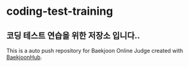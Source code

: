 # coding-test-training
## 코딩 테스트 연습을 위한 저장소 입니다..

This is a auto push repository for Baekjoon Online Judge created with [BaekjoonHub](https://github.com/BaekjoonHub/BaekjoonHub).
